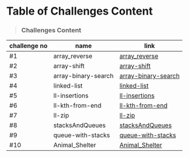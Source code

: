 # Table of Challenges Content


> ### Challenges Content 

| challenge no      | name  | link  |
| ------------ | -------|------- |
| #1 | array_reverse  |  [array_reverse](./arrayReverse/README.md) |
| #2 | array-shift  |  [array-shift](./arrayShift/README.md) |
| #3 | array-binary-search  |  [array-binary-search](./arrayBinarySearch/README.md) |
| #4 | linked-list          |  [linked-list](./Data-Structures/linkedList/README.md)         |
| #5 | ll-insertions        |  [ll-insertions](./Data-Structures/linkedList/README.md) |
| #6 | ll-kth-from-end      |   [ll-kth-from-end](./Data-Structures/linkedList/README.md) |
| #7 | ll-zip               |   [ll-zip](./llZip/README.md)|
| #8 | stacksAndQueues      |  [stacksAndQueues](./stacksAndQueues/README.md)|
| #9 | queue-with-stacks    | [queue-with-stacks](./queueWithStacks/README.md)|
| #10 | Animal_Shelter    | [Animal_Shelter](./fifoAnimalShelter/README.md)|